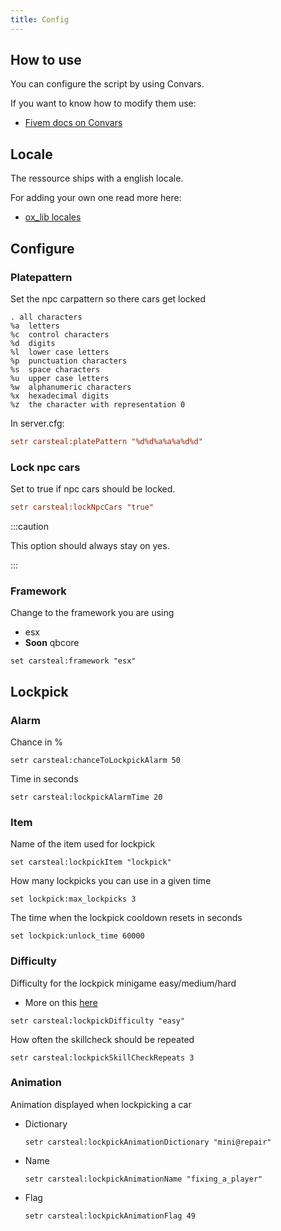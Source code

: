 ```yaml
---
title: Config
---
```


## How to use

You can configure the script by using Convars.

If you want to know how to modify them use: 
- [Fivem docs on Convars](https://docs.fivem.net/docs/scripting-reference/convars/)

## Locale

The ressource ships with a english locale.

For adding your own one read more here: 
- [ox_lib locales](https://overextended.github.io/docs/ox_lib/Locale/Shared#setup)

## Configure 

### Platepattern

Set the npc carpattern so there cars get locked

```
. all characters
%a	letters
%c	control characters
%d	digits
%l	lower case letters
%p	punctuation characters
%s	space characters
%u	upper case letters
%w	alphanumeric characters
%x	hexadecimal digits
%z	the character with representation 0
```

In server.cfg: 
```cfg
setr carsteal:platePattern "%d%d%a%a%a%d%d"
```

### Lock npc cars

Set to true if npc cars should be locked.

```cfg
setr carsteal:lockNpcCars "true"
```

:::caution

This option should always stay on yes.

:::

### Framework

Change to the framework you are using

- esx
- **Soon** qbcore

```
set carsteal:framework "esx"
```

## Lockpick

### Alarm

Chance in %
```
setr carsteal:chanceToLockpickAlarm 50
```

Time in seconds
```
setr carsteal:lockpickAlarmTime 20
```

### Item

Name of the item used for lockpick

```
set carsteal:lockpickItem "lockpick"
```

How many lockpicks you can use in a given time
```
set lockpick:max_lockpicks 3
```

The time when the lockpick cooldown resets in seconds
```
set lockpick:unlock_time 60000
```

### Difficulty

Difficulty for the lockpick minigame easy/medium/hard

- More on this [here](https://overextended.github.io/docs/ox_lib/Interface/Client/skillcheck)

```
setr carsteal:lockpickDifficulty "easy"
```

How often the skillcheck should be repeated

```
setr carsteal:lockpickSkillCheckRepeats 3
```

### Animation

Animation displayed when lockpicking a car

- Dictionary
    ```
    setr carsteal:lockpickAnimationDictionary "mini@repair"
    ```

- Name
    ```
    setr carsteal:lockpickAnimationName "fixing_a_player"
    ```

- Flag
    ```
    setr carsteal:lockpickAnimationFlag 49
    ```


